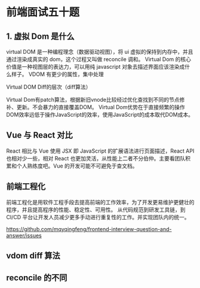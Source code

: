 # 前端面试五十题

## 1. 虚拟 Dom 是什么
virtual DOM 是一种编程理念（数据驱动视图），将 ui 虚拟的保持到内存中，并且通过渲染成真实的 dom，这个过程又叫做 reconcile 调和。
Virtual Dom 的核心价值是一种视图层的表达力，可以用纯 javascript 对象去描述界面应该渲染成什么样子。
VDOM 有更少的属性，集中处理

Virtual DOM Diff的层次（diff算法）

Virtual Dom有patch算法，根据新旧vnode比较经过优化查找到不同的节点修补、更新。不会暴力的直接覆盖DOM。
Virtual Dom优势在于直接频繁的操作DOM效率远低于操作JavaScript的效率，使用JavaScript的成本取代DOM成本。

## Vue 与 React 对比

React 相比与 Vue 使用 JSX 即 JavaScript 的扩展语法进行页面描述，React API 也相对少一些，相对 React 也更加灵活，从性能上二者不分伯仲。主要看团队积累和个人熟练度吧。Vue 的开发可能不可避免于查文档。

## 前端工程化
前端工程化是用软件工程手段去提高前端的工作效率，为了开发更易维护更健壮的程序，并且提高程序的性能、稳定性、可用性。
从代码规范到研发工具链，到 CI/CD 平台让开发人员减少更多手动进行重复性的工作。并实现团队内的统一。

https://github.com/mqyqingfeng/frontend-interview-question-and-answer/issues

## vdom diff 算法

## reconcile 的不同